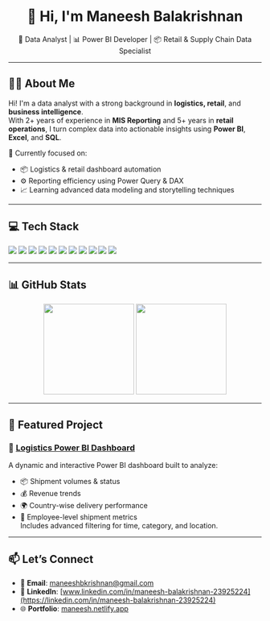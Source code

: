 <h1 align="center">👋 Hi, I'm Maneesh Balakrishnan</h1>

<p align="center">
💼 Data Analyst | 📊 Power BI Developer | 📦 Retail & Supply Chain Data Specialist  
</p>

---

## 🙋‍♂️ About Me

Hi! I'm a data analyst with a strong background in **logistics, retail**, and **business intelligence**.  
With 2+ years of experience in **MIS Reporting** and 5+ years in **retail operations**, I turn complex data into actionable insights using **Power BI**, **Excel**, and **SQL**.

🚀 Currently focused on:
- 📦 Logistics & retail dashboard automation  
- ⚙️ Reporting efficiency using Power Query & DAX  
- 📈 Learning advanced data modeling and storytelling techniques

---

## 💻 Tech Stack

<p align="left">
  <img src="https://img.shields.io/badge/Python-3670A0?style=for-the-badge&logo=python&logoColor=white" />
  <img src="https://img.shields.io/badge/MySQL-005C84?style=for-the-badge&logo=mysql&logoColor=white" />
  <img src="https://img.shields.io/badge/SQL%20Server-CC2927?style=for-the-badge&logo=microsoftsqlserver&logoColor=white" />
  <img src="https://img.shields.io/badge/Power%20BI-F2C811?style=for-the-badge&logo=powerbi&logoColor=black" />
  <img src="https://img.shields.io/badge/Excel-217346?style=for-the-badge&logo=microsoft-excel&logoColor=white" />
  <img src="https://img.shields.io/badge/HTML5-E34F26?style=for-the-badge&logo=html5&logoColor=white" />
  <img src="https://img.shields.io/badge/Canva-00C4CC?style=for-the-badge&logo=canva&logoColor=white" />
  <img src="https://img.shields.io/badge/Matplotlib-11557C?style=for-the-badge&logo=matplotlib&logoColor=white" />
  <img src="https://img.shields.io/badge/NumPy-013243?style=for-the-badge&logo=numpy&logoColor=white" />
  <img src="https://img.shields.io/badge/Pandas-150458?style=for-the-badge&logo=pandas&logoColor=white" />
  <img src="https://img.shields.io/badge/Plotly-3F4F75?style=for-the-badge&logo=plotly&logoColor=white" />
</p>

---

## 📊 GitHub Stats

<p align="center">
  <img src="https://github-readme-stats.vercel.app/api?username=maneeshbkrishna&show_icons=true&theme=default&count_private=true" height="180" />
  <img src="https://streak-stats.demolab.com?user=maneeshbkrishna&theme=default" height="180" />
</p>

---

## 📂 Featured Project

### 🚚 [Logistics Power BI Dashboard](https://github.com/maneeshbkrishna/Logistic-PowerBi-Dashboard)
A dynamic and interactive Power BI dashboard built to analyze:
- 📦 Shipment volumes & status  
- 💰 Revenue trends  
- 🌍 Country-wise delivery performance  
- 👤 Employee-level shipment metrics  
Includes advanced filtering for time, category, and location.

---

## 📫 Let’s Connect

- 📧 **Email**: maneeshbkrishnan@gmail.com
- 💼 **LinkedIn**: [www.linkedin.com/in/maneesh-balakrishnan-23925224](https://linkedin.com/in/maneesh-balakrishnan-23925224)
- 🌐 **Portfolio**: [maneesh.netlify.app](https://maneesh.netlify.app)

